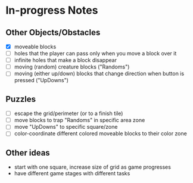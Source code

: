 # In-progress Notes

## Other Objects/Obstacles
- [x] moveable blocks
- [ ] holes that the player can pass only when you move a block over it
- [ ] infinite holes that make a block disappear
- [ ] moving (random) creature blocks ("Randoms")
- [ ] moving (either up/down) blocks that change direction when button is pressed ("UpDowns")

## Puzzles
- [ ] escape the grid/perimeter (or to a finish tile)
- [ ] move blocks to trap "Randoms" in specific area zone
- [ ] move "UpDowns" to specific square/zone
- [ ] color-coordinate different colored moveable blocks to their color zone

## Other ideas
* start with one square, increase size of grid as game progresses
* have different game stages with different tasks
